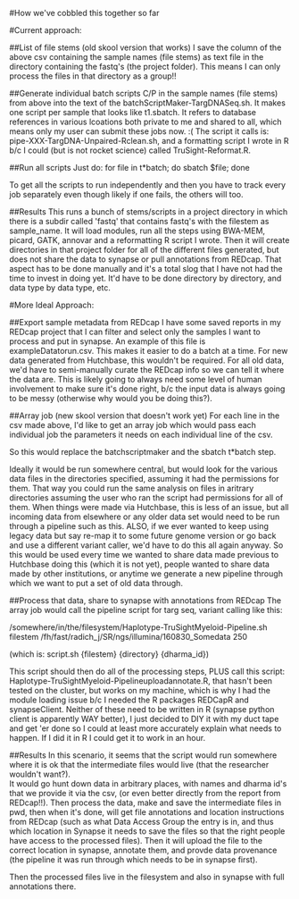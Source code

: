 #How we've cobbled this together so far

#Current approach:

##List of file stems (old skool version that works)
I save the column of the above csv containing the sample names (file stems) as 
text file in the directory containing the fastq's (the project folder).  This
means I can only process the files in that directory as a group!!  

##Generate individual batch scripts
C/P in the sample names (file stems) from above into the text of the
batchScriptMaker-TargDNASeq.sh.  It makes one script per sample that looks like
t1.sbatch.  It refers to database references in various lcoations both private 
to me and shared to all, which means only my user can submit these jobs now.  :(
The script it calls is: pipe-XXX-TargDNA-Unpaired-Rclean.sh, and a formatting
script I wrote in R b/c I could (but is not rocket science) called
TruSight-Reformat.R. 

##Run all scripts
Just do:
for file in t*batch; do sbatch $file; done

To get all the scripts to run independently and then you have to track every 
job separately even though likely if one fails, the others will too.  

##Results
This runs a bunch of stems/scripts in a project directory in which there is a subdir
called 'fastq' that contains fastq's with the filestem as sample_name.  It will 
load modules, run all the steps using BWA-MEM, picard, GATK, annovar and a
reformatting R script I wrote.  Then it will create directories in that project 
folder for all of the different files generated, but does not share the data to
synapse or pull annotations from REDcap.  That aspect has to be done manually 
and it's a total slog that I have not had the time to invest in doing yet.  It'd
have to be done directory by directory, and data type by data type, etc.  

#More Ideal Approach:

##Export sample metadata from REDcap
I have some saved reports in my REDcap project that I can filter and select only 
the samples I want to process and put in synapse.  An example of this file is
exampleDatatorun.csv. This makes it easier to do a batch at a time.  For new 
data generated from Hutchbase, this wouldn't be required. For all old data, we'd
have to semi-manually curate the REDcap info so we can tell it where the data
are.  This is likely going to always need some level of human involvement to make
sure it's done right, b/c the input data is always going to be messy (otherwise 
why would you be doing this?).

##Array job (new skool version that doesn't work yet)
For each line in the csv made above, I'd like to get an array job which would
pass each individual job the parameters it needs on each individual line of the csv.

So this would replace the batchscriptmaker and the sbatch t*batch step.

Ideally it would be run somewhere central, but 
would look for the various data files in the directories specified, assuming it 
had the permissions for them.  That way you could run the same analysis on files 
in aritrary directories assuming the user who ran the script had permissions for
all of them. When things were made via Hutchbase, this is less of an issue, but
all incoming data from elsewhere or any older data set would need to be run 
through a pipeline such as this.  ALSO, if we ever wanted to keep using legacy 
data but say re-map it to some future genome version or go back and use a 
different variant caller, we'd have to do this all again anyway. So this would 
be used every time we wanted to share data made previous to Hutchbase doing this
(which it is not yet), people wanted to share data made by other institutions,
or anytime we generate a new pipeline through which we want to put a set of old 
data through.

##Process that data, share to synapse with annotations from REDcap
The array job would call the pipeline script for targ seq, variant calling like
this:

/somewhere/in/the/filesystem/Haplotype-TruSightMyeloid-Pipeline.sh filestem 
/fh/fast/radich_j/SR/ngs/illumina/160830_Somedata 250

(which is: script.sh {filestem} {directory} {dharma_id})

This script should then do all of the processing steps, PLUS call this script:
Haplotype-TruSightMyeloid-Pipelineuploadannotate.R, that hasn't been tested on 
the cluster, but works on my machine, which is why I had the module loading 
issue b/c I needed the R packages REDCapR and synapseClient.  Neither of these 
need to be written in R (synapse python client is apparently WAY better), I just
decided to DIY it with my duct tape and get 'er done so I could at least more
accurately explain what needs to happen.  If I did it in R I could get it to work
in an hour.  

##Results
In this scenario, it seems that the script would run somewhere where it is ok 
that the intermediate files would live (that the researcher wouldn't want?).  
It would go hunt down data in arbitrary places, with names and dharma id's that
we provide it via the csv, (or even better directly from the report from REDcap!!).
Then process the data, make and save the intermediate files in pwd, then when 
it's done, will get file annotations and location instructions from REDcap 
(such as what Data Access Group the entry is in, and thus which location in 
Synapse it needs to save the files so that the right people have access to the
processed files).  Then it will upload the file to the correct location in synapse,
annotate them, and provde data provenance (the pipeline it was run through which
needs to be in synapse first).  

Then the processed files live in the filesystem and also in synapse with full
annotations there.  


